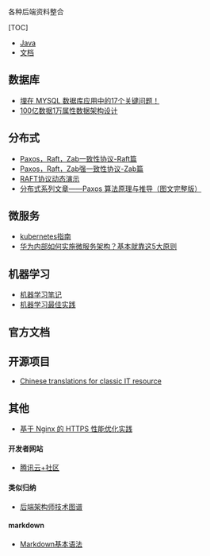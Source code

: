 各种后端资料整合

[TOC]

* [Java](./语言/java.md)
* [文档]("./文档/documentation.md")

## 数据库
* [埋在 MYSQL 数据库应用中的17个关键问题！](https://mp.weixin.qq.com/s?__biz=MzA3ODg3OTk4OA==&mid=2651090802&idx=2&sn=fceb2ab31cc12c94d091d4d39c229582&chksm=844cc2e9b33b4bffcf9fa3887764477c9fb8834c28014a66bcebe95a7829b9142bb4313f015d&scene=0#rd)
* [100亿数据1万属性数据架构设计](https://mp.weixin.qq.com/s/3O3kPSwV-tAeYdy2ZRACpg)

## 分布式
* [Paxos，Raft，Zab一致性协议-Raft篇](https://cloud.tencent.com/developer/news/263309)
* [Paxos，Raft，Zab强一致性协议-Zab篇](https://cloud.tencent.com/developer/news/261787)
* [RAFT协议动态演示](http://thesecretlivesofdata.com/raft/)
* [分布式系列文章——Paxos 算法原理与推导（图文完整版）](https://juejin.im/entry/586db517ac502e12d639733b)

## 微服务
* [kubernetes指南](https://kubernetes.feisky.xyz/)
* [华为内部如何实施微服务架构？基本就靠这5大原则](https://mp.weixin.qq.com/s?__biz=MzI4MTY5NTk4Ng==&mid=2247489592&amp;idx=1&amp;sn=6c6e7b1ac69cf0310da681671fc4a6a3&source=41#wechat_redirect)

## 机器学习
* [机器学习笔记](https://feisky.xyz/machine-learning/)
* [机器学习最佳实践](https://feisky.xyz/machine-learning/appendix/rules-of-ml.html)

## 官方文档


## 开源项目
* [Chinese translations for classic IT resource](https://github.com/oldratlee/translations)



## 其他
* [基于 Nginx 的 HTTPS 性能优化实践](https://mp.weixin.qq.com/s/ryl77apaO5BHfTBh7dx-kQ)
#### 开发者网站
* [腾讯云+社区](https://cloud.tencent.com/developer/devdocs)

#### 类似归纳
* [后端架构师技术图谱](https://cloud.tencent.com/developer/article/1165100)

#### markdown
* [Markdown基本语法](https://www.jianshu.com/p/191d1e21f7ed)
